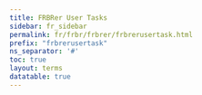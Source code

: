 ```yaml
---
title: FRBRer User Tasks
sidebar: fr_sidebar
permalink: fr/frbr/frbrer/frbrerusertask.html
prefix: "frbrerusertask"
ns_separator: '#'
toc: true
layout: terms
datatable: true
---
```

